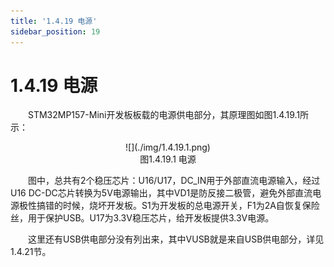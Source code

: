 ```yaml
---
title: '1.4.19 电源'
sidebar_position: 19
---
```


# 1.4.19 电源 

&emsp;&emsp;STM32MP157-Mini开发板板载的电源供电部分，其原理图如图1.4.19.1所示：

<center>
![](./img/1.4.19.1.png)<br/>
图1.4.19.1 电源
</center>


&emsp;&emsp;图中，总共有2个稳压芯片：U16/U17，DC_IN用于外部直流电源输入，经过U16 DC-DC芯片转换为5V电源输出，其中VD1是防反接二极管，避免外部直流电源极性搞错的时候，烧坏开发板。S1为开发板的总电源开关，F1为2A自恢复保险丝，用于保护USB。U17为3.3V稳压芯片，给开发板提供3.3V电源。 

&emsp;&emsp;这里还有USB供电部分没有列出来，其中VUSB就是来自USB供电部分，详见1.4.21节。
















